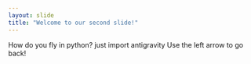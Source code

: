 ```yaml
---
layout: slide
title: "Welcome to our second slide!"
---
```

How do you fly in python? just import antigravity
Use the left arrow to go back!
